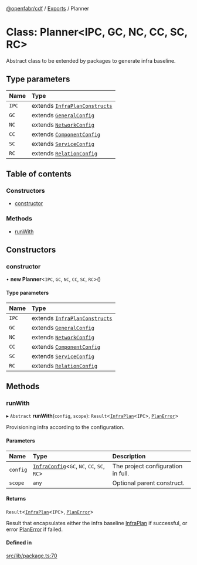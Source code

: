 [@openfabr/cdf](../README.md) / [Exports](../modules.md) / Planner

# Class: Planner<IPC, GC, NC, CC, SC, RC\>

Abstract class to be extended by packages to generate infra baseline.

## Type parameters

| Name | Type |
| :------ | :------ |
| `IPC` | extends [`InfraPlanConstructs`](../interfaces/InfraPlanConstructs.md) |
| `GC` | extends [`GeneralConfig`](../interfaces/GeneralConfig.md) |
| `NC` | extends [`NetworkConfig`](../interfaces/NetworkConfig.md) |
| `CC` | extends [`ComponentConfig`](../interfaces/ComponentConfig.md) |
| `SC` | extends [`ServiceConfig`](../interfaces/ServiceConfig.md) |
| `RC` | extends [`RelationConfig`](../interfaces/RelationConfig.md) |

## Table of contents

### Constructors

- [constructor](Planner.md#constructor)

### Methods

- [runWith](Planner.md#runwith)

## Constructors

### constructor

• **new Planner**<`IPC`, `GC`, `NC`, `CC`, `SC`, `RC`\>()

#### Type parameters

| Name | Type |
| :------ | :------ |
| `IPC` | extends [`InfraPlanConstructs`](../interfaces/InfraPlanConstructs.md) |
| `GC` | extends [`GeneralConfig`](../interfaces/GeneralConfig.md) |
| `NC` | extends [`NetworkConfig`](../interfaces/NetworkConfig.md) |
| `CC` | extends [`ComponentConfig`](../interfaces/ComponentConfig.md) |
| `SC` | extends [`ServiceConfig`](../interfaces/ServiceConfig.md) |
| `RC` | extends [`RelationConfig`](../interfaces/RelationConfig.md) |

## Methods

### runWith

▸ `Abstract` **runWith**(`config`, `scope`): `Result`<[`InfraPlan`](InfraPlan.md)<`IPC`\>, [`PlanError`](../interfaces/PlanError.md)\>

Provisioning infra according to the configuration.

#### Parameters

| Name | Type | Description |
| :------ | :------ | :------ |
| `config` | [`InfraConfig`](InfraConfig.md)<`GC`, `NC`, `CC`, `SC`, `RC`\> | The project configuration in full. |
| `scope` | `any` | Optional parent construct. |

#### Returns

`Result`<[`InfraPlan`](InfraPlan.md)<`IPC`\>, [`PlanError`](../interfaces/PlanError.md)\>

Result that encapsulates either the infra baseline [InfraPlan](InfraPlan.md) if successful, or error [PlanError](../interfaces/PlanError.md) if failed.

#### Defined in

[src/lib/package.ts:70](https://github.com/openfabr/cdf/blob/ea0e7b7/core/typescript/src/lib/package.ts#L70)
